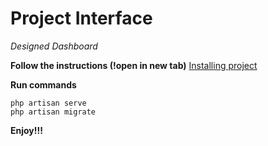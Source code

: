 # Project Interface
*Designed Dashboard*



**Follow the instructions (!open in new tab)**
[Installing project](https://devmarketer.io/learn/setup-laravel-project-cloned-github-com/)

**Run commands**
``` 
php artisan serve
php artisan migrate
```

**Enjoy!!!**
